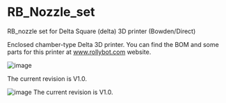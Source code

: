 # RB_Nozzle_set
RB_nozzle set for Delta Square (delta) 3D printer (Bowden/Direct)

Enclosed chamber-type Delta 3D printer.
You can find the BOM and some parts for this printer at www.rollybot.com website.

![image](https://github.com/rollybot/RB_Nozzle_set/assets/5675424/b61c816c-c83a-4173-bd11-5f9a0570d448)

The current revision is V1.0.

![image](https://github.com/rollybot/RB_Nozzle_set/assets/5675424/5283f4e8-6b40-439f-ac8e-a04f12effc79)
The current revision is V1.0.
